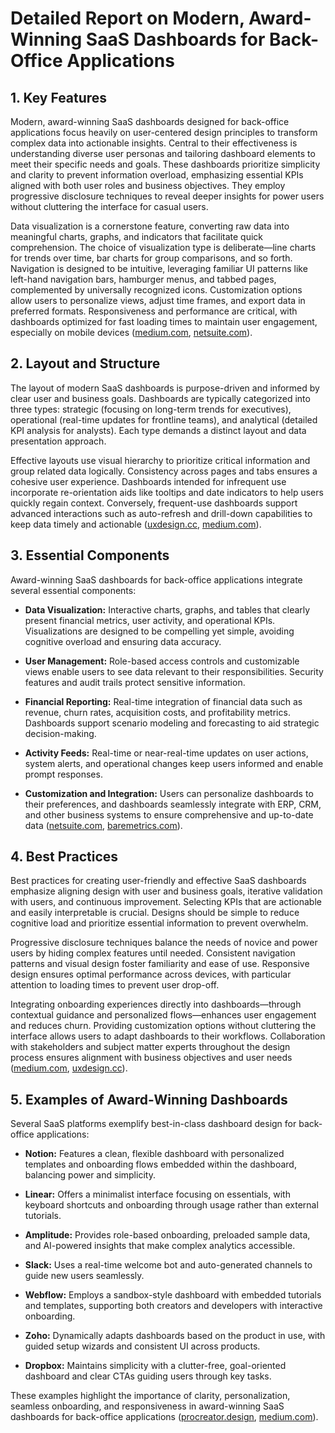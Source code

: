 # Detailed Report on Modern, Award-Winning SaaS Dashboards for Back-Office Applications

## 1. Key Features

Modern, award-winning SaaS dashboards designed for back-office applications focus heavily on user-centered design principles to transform complex data into actionable insights. Central to their effectiveness is understanding diverse user personas and tailoring dashboard elements to meet their specific needs and goals. These dashboards prioritize simplicity and clarity to prevent information overload, emphasizing essential KPIs aligned with both user roles and business objectives. They employ progressive disclosure techniques to reveal deeper insights for power users without cluttering the interface for casual users.

Data visualization is a cornerstone feature, converting raw data into meaningful charts, graphs, and indicators that facilitate quick comprehension. The choice of visualization type is deliberate—line charts for trends over time, bar charts for group comparisons, and so forth. Navigation is designed to be intuitive, leveraging familiar UI patterns like left-hand navigation bars, hamburger menus, and tabbed pages, complemented by universally recognized icons. Customization options allow users to personalize views, adjust time frames, and export data in preferred formats. Responsiveness and performance are critical, with dashboards optimized for fast loading times to maintain user engagement, especially on mobile devices ([medium.com](https://medium.com/neuronux/how-to-design-a-user-friendly-saas-dashboard-best-practices-key-features-2e5307aba8bd), [netsuite.com](https://www.netsuite.com/portal/resource/articles/erp/saas-dashboards.shtml)).

## 2. Layout and Structure

The layout of modern SaaS dashboards is purpose-driven and informed by clear user and business goals. Dashboards are typically categorized into three types: strategic (focusing on long-term trends for executives), operational (real-time updates for frontline teams), and analytical (detailed KPI analysis for analysts). Each type demands a distinct layout and data presentation approach.

Effective layouts use visual hierarchy to prioritize critical information and group related data logically. Consistency across pages and tabs ensures a cohesive user experience. Dashboards intended for infrequent use incorporate re-orientation aids like tooltips and date indicators to help users quickly regain context. Conversely, frequent-use dashboards support advanced interactions such as auto-refresh and drill-down capabilities to keep data timely and actionable ([uxdesign.cc](https://uxdesign.cc/design-thoughtful-dashboards-for-b2b-saas-ff484385960d), [medium.com](https://medium.com/neuronux/how-to-design-a-user-friendly-saas-dashboard-best-practices-key-features-2e5307aba8bd)).

## 3. Essential Components

Award-winning SaaS dashboards for back-office applications integrate several essential components:

- **Data Visualization:** Interactive charts, graphs, and tables that clearly present financial metrics, user activity, and operational KPIs. Visualizations are designed to be compelling yet simple, avoiding cognitive overload and ensuring data accuracy.

- **User Management:** Role-based access controls and customizable views enable users to see data relevant to their responsibilities. Security features and audit trails protect sensitive information.

- **Financial Reporting:** Real-time integration of financial data such as revenue, churn rates, acquisition costs, and profitability metrics. Dashboards support scenario modeling and forecasting to aid strategic decision-making.

- **Activity Feeds:** Real-time or near-real-time updates on user actions, system alerts, and operational changes keep users informed and enable prompt responses.

- **Customization and Integration:** Users can personalize dashboards to their preferences, and dashboards seamlessly integrate with ERP, CRM, and other business systems to ensure comprehensive and up-to-date data ([netsuite.com](https://www.netsuite.com/portal/resource/articles/erp/saas-dashboards.shtml), [baremetrics.com](https://baremetrics.com/blog/saas-dashboard)).

## 4. Best Practices

Best practices for creating user-friendly and effective SaaS dashboards emphasize aligning design with user and business goals, iterative validation with users, and continuous improvement. Selecting KPIs that are actionable and easily interpretable is crucial. Designs should be simple to reduce cognitive load and prioritize essential information to prevent overwhelm.

Progressive disclosure techniques balance the needs of novice and power users by hiding complex features until needed. Consistent navigation patterns and visual design foster familiarity and ease of use. Responsive design ensures optimal performance across devices, with particular attention to loading times to prevent user drop-off.

Integrating onboarding experiences directly into dashboards—through contextual guidance and personalized flows—enhances user engagement and reduces churn. Providing customization options without cluttering the interface allows users to adapt dashboards to their workflows. Collaboration with stakeholders and subject matter experts throughout the design process ensures alignment with business objectives and user needs ([medium.com](https://medium.com/neuronux/how-to-design-a-user-friendly-saas-dashboard-best-practices-key-features-2e5307aba8bd), [uxdesign.cc](https://uxdesign.cc/design-thoughtful-dashboards-for-b2b-saas-ff484385960d)).

## 5. Examples of Award-Winning Dashboards

Several SaaS platforms exemplify best-in-class dashboard design for back-office applications:

- **Notion:** Features a clean, flexible dashboard with personalized templates and onboarding flows embedded within the dashboard, balancing power and simplicity.

- **Linear:** Offers a minimalist interface focusing on essentials, with keyboard shortcuts and onboarding through usage rather than external tutorials.

- **Amplitude:** Provides role-based onboarding, preloaded sample data, and AI-powered insights that make complex analytics accessible.

- **Slack:** Uses a real-time welcome bot and auto-generated channels to guide new users seamlessly.

- **Webflow:** Employs a sandbox-style dashboard with embedded tutorials and templates, supporting both creators and developers with interactive onboarding.

- **Zoho:** Dynamically adapts dashboards based on the product in use, with guided setup wizards and consistent UI across products.

- **Dropbox:** Maintains simplicity with a clutter-free, goal-oriented dashboard and clear CTAs guiding users through key tasks.

These examples highlight the importance of clarity, personalization, seamless onboarding, and responsiveness in award-winning SaaS dashboards for back-office applications ([procreator.design](https://procreator.design/blog/saas-dashboards-that-nail-user-onboarding), [medium.com](https://medium.com/neuronux/how-to-design-a-user-friendly-saas-dashboard-best-practices-key-features-2e5307aba8bd)).
